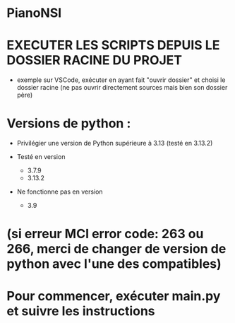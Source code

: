 # PianoNSI

# EXECUTER LES SCRIPTS DEPUIS LE DOSSIER RACINE DU PROJET
- exemple sur VSCode, exécuter en ayant fait "ouvrir dossier" et choisi le dossier racine (ne pas ouvrir directement sources mais bien son dossier père)

# Versions de python :
- Privilégier une version de Python supérieure à 3.13 (testé en 3.13.2)

- Testé en version 
    - 3.7.9
    - 3.13.2

- Ne fonctionne pas en version 
    - 3.9

 # (si erreur MCI error code: 263 ou 266, merci de changer de version de python avec l'une des compatibles)

 # Pour commencer, exécuter main.py et suivre les instructions
